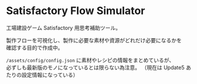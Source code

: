 # Satisfactory Flow Simulator

工場建設ゲーム Satisfactory 用思考補助ツール。

製作フローを可視化し、製作に必要な素材や資源がどれだけ必要になるかを  
確認する目的で作成中。

`/assets/config/config.json` に素材やレシピの情報をまとめているが、  
必ずしも最新版のモノになっているとは限らない為注意。
（現在は Update5 あたりの設定情報になっている）

